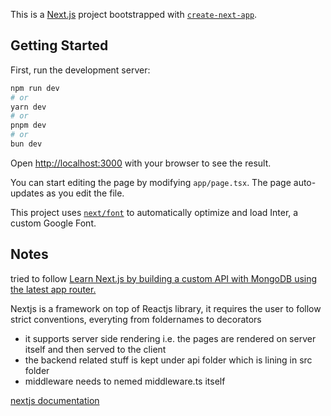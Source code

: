 This is a [Next.js](https://nextjs.org/) project bootstrapped with [`create-next-app`](https://github.com/vercel/next.js/tree/canary/packages/create-next-app).

## Getting Started

First, run the development server:

```bash
npm run dev
# or
yarn dev
# or
pnpm dev
# or
bun dev
```

Open [http://localhost:3000](http://localhost:3000) with your browser to see the result.

You can start editing the page by modifying `app/page.tsx`. The page auto-updates as you edit the file.

This project uses [`next/font`](https://nextjs.org/docs/basic-features/font-optimization) to automatically optimize and load Inter, a custom Google Font.

## Notes

tried to follow [Learn Next.js by building a custom API with MongoDB using the latest app router.](https://youtu.be/ETV17M4SauU?si=Lt71M4JzrjT4lGWv)

Nextjs is a framework on top of Reactjs library, it requires the user to follow strict conventions, everyting from foldernames to decorators

- it supports server side rendering i.e. the pages are rendered on server itself and then served to the client
- the backend related stuff is kept under api folder which is lining in src folder
- middleware needs to nemed middleware.ts itself

[nextjs documentation](https://nextjs.org/docs/app/building-your-application)
